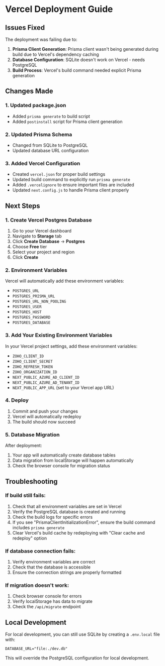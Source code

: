 # Vercel Deployment Guide

## Issues Fixed

The deployment was failing due to:
1. **Prisma Client Generation**: Prisma client wasn't being generated during build due to Vercel's dependency caching
2. **Database Configuration**: SQLite doesn't work on Vercel - needs PostgreSQL
3. **Build Process**: Vercel's build command needed explicit Prisma generation

## Changes Made

### 1. Updated package.json
- Added `prisma generate` to build script
- Added `postinstall` script for Prisma client generation

### 2. Updated Prisma Schema
- Changed from SQLite to PostgreSQL
- Updated database URL configuration

### 3. Added Vercel Configuration
- Created `vercel.json` for proper build settings
- Updated build command to explicitly run `prisma generate`
- Added `.vercelignore` to ensure important files are included
- Updated `next.config.js` to handle Prisma client properly

## Next Steps

### 1. Create Vercel Postgres Database
1. Go to your Vercel dashboard
2. Navigate to **Storage** tab
3. Click **Create Database** → **Postgres**
4. Choose **Free** tier
5. Select your project and region
6. Click **Create**

### 2. Environment Variables
Vercel will automatically add these environment variables:
- `POSTGRES_URL`
- `POSTGRES_PRISMA_URL`
- `POSTGRES_URL_NON_POOLING`
- `POSTGRES_USER`
- `POSTGRES_HOST`
- `POSTGRES_PASSWORD`
- `POSTGRES_DATABASE`

### 3. Add Your Existing Environment Variables
In your Vercel project settings, add these environment variables:
- `ZOHO_CLIENT_ID`
- `ZOHO_CLIENT_SECRET`
- `ZOHO_REFRESH_TOKEN`
- `ZOHO_ORGANIZATION_ID`
- `NEXT_PUBLIC_AZURE_AD_CLIENT_ID`
- `NEXT_PUBLIC_AZURE_AD_TENANT_ID`
- `NEXT_PUBLIC_APP_URL` (set to your Vercel app URL)

### 4. Deploy
1. Commit and push your changes
2. Vercel will automatically redeploy
3. The build should now succeed

### 5. Database Migration
After deployment:
1. Your app will automatically create database tables
2. Data migration from localStorage will happen automatically
3. Check the browser console for migration status

## Troubleshooting

### If build still fails:
1. Check that all environment variables are set in Vercel
2. Verify the PostgreSQL database is created and running
3. Check the build logs for specific errors
4. If you see "PrismaClientInitializationError", ensure the build command includes `prisma generate`
5. Clear Vercel's build cache by redeploying with "Clear cache and redeploy" option

### If database connection fails:
1. Verify environment variables are correct
2. Check that the database is accessible
3. Ensure the connection strings are properly formatted

### If migration doesn't work:
1. Check browser console for errors
2. Verify localStorage has data to migrate
3. Check the `/api/migrate` endpoint

## Local Development
For local development, you can still use SQLite by creating a `.env.local` file with:
```
DATABASE_URL="file:./dev.db"
```

This will override the PostgreSQL configuration for local development. 